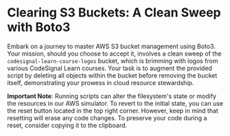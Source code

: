 # Clearing S3 Buckets: A Clean Sweep with Boto3

Embark on a journey to master AWS S3 bucket management using Boto3. Your mission, should you choose to accept it, involves a clean sweep of the `codesignal-learn-course-logos` bucket, which is brimming with logos from various CodeSignal Learn courses. Your task is to augment the provided script by deleting all objects within the bucket before removing the bucket itself, demonstrating your prowess in cloud resource stewardship.

**Important Note**: Running scripts can alter the filesystem's state or modify the resources in our AWS simulator. To revert to the initial state, you can use the reset button located in the top right corner. However, keep in mind that resetting will erase any code changes. To preserve your code during a reset, consider copying it to the clipboard.